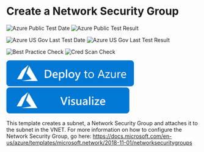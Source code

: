 # Create a Network Security Group

![Azure Public Test Date](https://azurequickstartsservice.blob.core.windows.net/badges/101-security-group-create/PublicLastTestDate.svg)
![Azure Public Test Result](https://azurequickstartsservice.blob.core.windows.net/badges/101-security-group-create/PublicDeployment.svg)

![Azure US Gov Last Test Date](https://azurequickstartsservice.blob.core.windows.net/badges/101-security-group-create/FairfaxLastTestDate.svg)
![Azure US Gov Last Test Result](https://azurequickstartsservice.blob.core.windows.net/badges/101-security-group-create/FairfaxDeployment.svg)

![Best Practice Check](https://azurequickstartsservice.blob.core.windows.net/badges/101-security-group-create/BestPracticeResult.svg)
![Cred Scan Check](https://azurequickstartsservice.blob.core.windows.net/badges/101-security-group-create/CredScanResult.svg)

[![Deploy To Azure](https://raw.githubusercontent.com/Azure/azure-quickstart-templates/master/1-CONTRIBUTION-GUIDE/images/deploytoazure.svg?sanitize=true)](https://portal.azure.com/#create/Microsoft.Template/uri/https%3A%2F%2Fraw.githubusercontent.com%2FAzure%2Fazure-quickstart-templates%2Fmaster%2F101-security-group-create%2Fazuredeploy.json)
[![Visualize](https://raw.githubusercontent.com/Azure/azure-quickstart-templates/master/1-CONTRIBUTION-GUIDE/images/visualizebutton.svg?sanitize=true)](http://armviz.io/#/?load=https%3A%2F%2Fraw.githubusercontent.com%2FAzure%2Fazure-quickstart-templates%2Fmaster%2F101-security-group-create%2Fazuredeploy.json)

This template creates a subnet, a Network Security Group and attaches it to the
subnet in the VNET. For more information on how to configure the Network
Security Group, go here:
https://docs.microsoft.com/en-us/azure/templates/microsoft.network/2018-11-01/networksecuritygroups

